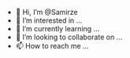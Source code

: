- 👋 Hi, I’m @Samirze
- 👀 I’m interested in ...
- 🌱 I’m currently learning ...
- 💞️ I’m looking to collaborate on ...
- 📫 How to reach me ...

<!---
Samirze/Samirze is a ✨ special ✨ repository because its `README.md` (this file) appears on your GitHub profile.
You can click the Preview link to take a look at your changes.
--->
